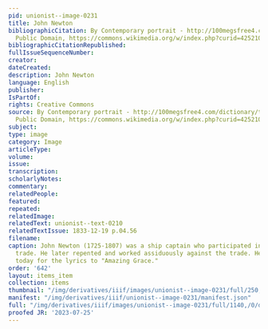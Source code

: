 ```yaml
---
pid: unionist--image-0231
title: John Newton
bibliographicCitation: By Contemporary portrait - http://100megsfree4.com/dictionary/theology/tdicn.htm,
  Public Domain, https://commons.wikimedia.org/w/index.php?curid=4252108
bibliographicCitationRepublished: 
fullIssueSequenceNumber: 
creator: 
dateCreated: 
description: John Newton
language: English
publisher: 
IsPartOf: 
rights: Creative Commons
source: By Contemporary portrait - http://100megsfree4.com/dictionary/theology/tdicn.htm,
  Public Domain, https://commons.wikimedia.org/w/index.php?curid=4252108
subject: 
type: image
category: Image
articleType: 
volume: 
issue: 
transcription: 
scholarlyNotes: 
commentary: 
relatedPeople: 
featured: 
repeated: 
relatedImage: 
relatedText: unionist--text-0210
relatedTextIssue: 1833-12-19 p.04.56
filename: 
caption: John Newton (1725-1807) was a ship captain who participated in the slave
  trade. He later repented and worked assiduously against the trade. He is best-known
  today for the lyrics to "Amazing Grace."
order: '642'
layout: items_item
collection: items
thumbnail: "/img/derivatives/iiif/images/unionist--image-0231/full/250,/0/default.jpg"
manifest: "/img/derivatives/iiif/unionist--image-0231/manifest.json"
full: "/img/derivatives/iiif/images/unionist--image-0231/full/1140,/0/default.jpg"
proofed JR: '2023-07-25'
---
```

